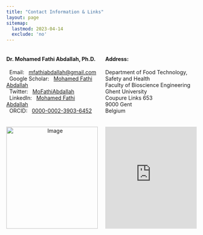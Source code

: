 ```yaml
---
title: "Contact Information & Links"
layout: page
sitemap:
  lastmod: 2023-04-14
  exclude: 'no'
---
```


<div style="display: grid; grid-template-columns: 1fr 1fr; grid-gap: 20px;">

  <div>
    <h4>Dr. Mohamed Fathi Abdallah, Ph.D.</h4>
    <p>
      <i class="fas fa-envelope"></i> &nbsp; Email: &nbsp; <a href="mailto:mfathiabdallah@gmail.com" target="_blank">mfathiabdallah@gmail.com</a><br>
      <i class="fab fa-google"></i>   &nbsp; Google Scholar: &nbsp; <a href="https://scholar.google.com/citations?user=05FfukgAAAAJ&hl=en" target="_blank">Mohamed Fathi Abdallah</a><br>
      <i class="fab fa-twitter"></i>  &nbsp; Twitter: &nbsp; <a href="https://twitter.com/MoFathiAbdallah" target="_blank">MoFathiAbdallah</a><br>
      <i class="fab fa-linkedin"></i> &nbsp; LinkedIn: &nbsp; <a href="https://www.linkedin.com/in/mohamed-fathi-abdallah-66126a38/" target="_blank">Mohamed Fathi Abdallah</a><br>
      <i class="fab fa-orcid"></i>    &nbsp; ORCID: &nbsp; <a href="https://orcid.org/0000-0002-3903-6452" target="_blank">0000-0002-3903-6452</a><br>
    </p>
  </div>

  <div>
    <h4>Address:</h4>
    <p>
      Department of Food Technology, Safety and Health <br>
      Faculty of Bioscience Engineering <br>
      Ghent University <br>
      Coupure Links 653 <br>
      9000 Gent <br>
      Belgium <br>
    </p>
  </div>

  <div style="text-align: center;">
    <img src="/images/BioScience.jpg" alt="Image" style="width: 100%; height: 270px;">
  </div>

  <div style="text-align: center;">
    <iframe src="https://www.google.com/maps/embed?pb=!1m18!1m12!1m3!1d2519.815436188713!2d3.7045021157557106!3d51.05225377956562!2m3!1f0!2f0!3f0!3m2!1i1024!2i768!4f13.1!3m3!1m2!1s0x47c36e6fb0b9c9f9%3A0xe50d06e38b9795e5!2sCoupure%20Links%20653%2C%209000%20Gent%2C%20Belgium!5e0!3m2!1sen!2sus!4v1650605672029!5m2!1sen!2sus" width="100%" height="270px" style="border:0;" allowfullscreen="" loading="lazy"></iframe>
  </div>


<!-- AddToAny BEGIN -->
<div class="a2a_kit a2a_kit_size_32 a2a_default_style">
<a class="a2a_dd" href="https://www.addtoany.com/share"></a>
<a class="a2a_button_facebook"></a>
<a class="a2a_button_linkedin"></a>
<a class="a2a_button_x"></a>
<a class="a2a_button_microsoft_teams"></a>
<a class="a2a_button_whatsapp"></a>
<a class="a2a_button_pinterest"></a>
<a class="a2a_button_email"></a>
</div>
<script>
var a2a_config = a2a_config || {};
a2a_config.num_services = 12;
</script>
<script async src="https://static.addtoany.com/menu/page.js"></script>
<!-- AddToAny END -->
</div>

<style>
    .a2a_kit {
        float: right; /* Float the div to the right */
        margin: 10px; /* Add some margin for spacing */
    }
</style>

<!-- AddToAny BEGIN -->
<div class="a2a_kit a2a_kit_size_32 a2a_default_style">
    <a class="a2a_dd" href="https://www.addtoany.com/share"></a>
    <a class="a2a_button_facebook"></a>
    <a class="a2a_button_linkedin"></a>
    <a class="a2a_button_x"></a>
    <a class="a2a_button_microsoft_teams"></a>
    <a class="a2a_button_whatsapp"></a>
    <a class="a2a_button_pinterest"></a>
    <a class="a2a_button_email"></a>
</div>
<script>
    var a2a_config = a2a_config || {};
    a2a_config.num_services = 12;
</script>
<script async src="https://static.addtoany.com/menu/page.js"></script>
<!-- AddToAny END -->

